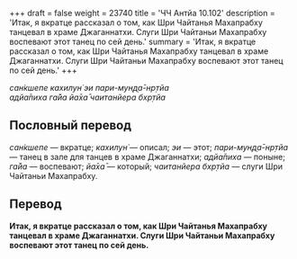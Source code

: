 +++
draft = false
weight = 23740
title = 'ЧЧ Антйа 10.102'
description = 'Итак, я вкратце рассказал о том, как Шри Чайтанья Махапрабху танцевал в храме Джаганнатхи. Слуги Шри Чайтаньи Махапрабху воспевают этот танец по сей день.'
summary = 'Итак, я вкратце рассказал о том, как Шри Чайтанья Махапрабху танцевал в храме Джаганнатхи. Слуги Шри Чайтаньи Махапрабху воспевают этот танец по сей день.'
+++

_сан̇кшепе кахилун̇ эи пари-мун̣д̣а̄-нр̣тйа  
адйа̄пиха га̄йа йа̄ха̄ чаитанйера бхр̣тйа_

## Пословный перевод

_сан̇кшепе_ — вкратце; _кахилун̇_ — описал; _эи_ — этот; _пари_\-_мун̣д̣а̄_\-_нр̣тйа_ — танец в зале для танцев в храме Джаганнатхи; _адйа̄пиха_ — поныне; _га̄йа_ — воспевают; _йа̄ха̄_ — который; _чаитанйера_ _бхр̣тйа_ — слуги Шри Чайтаньи Махапрабху.

## Перевод

**Итак, я вкратце рассказал о том, как Шри Чайтанья Махапрабху танцевал в храме Джаганнатхи. Слуги Шри Чайтаньи Махапрабху воспевают этот танец по сей день.**
